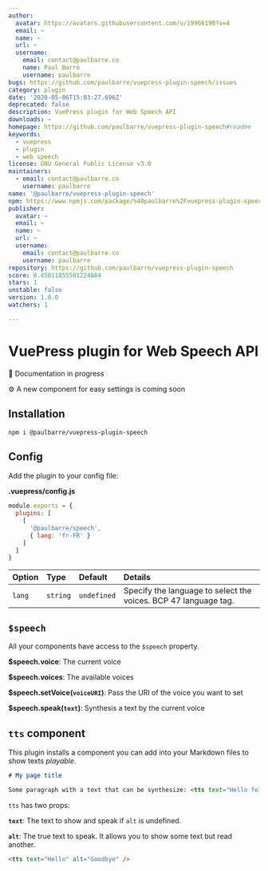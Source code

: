 ```yaml
---
author:
  avatar: https://avatars.githubusercontent.com/u/19966190?v=4
  email: ~
  name: ~
  url: ~
  username:
    email: contact@paulbarre.co
    name: Paul Barré
    username: paulbarre
bugs: https://github.com/paulbarre/vuepress-plugin-speech/issues
category: plugin
date: '2020-05-06T15:03:27.696Z'
deprecated: false
description: VuePress plugin for Web Speech API
downloads: ~
homepage: https://github.com/paulbarre/vuepress-plugin-speech#readme
keywords:
  - vuepress
  - plugin
  - web speech
license: GNU General Public License v3.0
maintainers:
  - email: contact@paulbarre.co
    username: paulbarre
name: '@paulbarre/vuepress-plugin-speech'
npm: https://www.npmjs.com/package/%40paulbarre%2Fvuepress-plugin-speech
publisher:
  avatar: ~
  email: ~
  name: ~
  url: ~
  username:
    email: contact@paulbarre.co
    username: paulbarre
repository: https://github.com/paulbarre/vuepress-plugin-speech
score: 0.45011855501224884
stars: 1
unstable: false
version: 1.0.0
watchers: 1

---
```


# VuePress plugin for Web Speech API

🚧 Documentation in progress

⚙️ A new component for easy settings is coming soon

## Installation

```
npm i @paulbarre/vuepress-plugin-speech
```

## Config

Add the plugin to your config file:

**.vuepress/config.js**

```js
module.exports = {
  plugins: [
    [
      '@paulbarre/speech',
      { lang: 'fr-FR' }
    ]
  ]
}
```

|Option|Type|Default|Details|
|:-|:-|:-|:-|
|`lang`|`string`|`undefined`|Specify the language to select the voices. BCP 47 language tag.|

## `$speech`

All your components have access to the `$speech` property.

**$speech.voice**: The current voice

**$speech.voices**: The available voices

**$speech.setVoice(`voiceURI`)**: Pass the URI of the voice you want to set

**$speech.speak(`text`)**: Synthesis a text by the current voice

## `tts` component

This plugin installs a component you can add into your Markdown files to show texts _playable_.

```md
# My page title

Some paragraph with a text that can be synthesize: <tts text="Hello folks!" />
```

`tts` has two props:

**`text`**: The text to show and speak if `alt` is undefined.

**`alt`**: The true text to speak. It allows you to show some text but read another.

```md
<tts text="Hello" alt="Goodbye" />
```